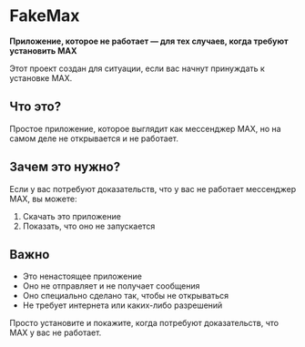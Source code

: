# FakeMax

**Приложение, которое не работает — для тех случаев, когда требуют установить MAX**

Этот проект создан для ситуации, если вас начнут принуждать к установке MAX. 

## Что это?

Простое приложение, которое выглядит как мессенджер MAX, но на самом деле не открывается и не работает.

## Зачем это нужно?

Если у вас потребуют доказательств, что у вас не работает мессенджер MAX, вы можете:
1. Скачать это приложение
2. Показать, что оно не запускается

## Важно

- Это ненастоящее приложение
- Оно не отправляет и не получает сообщения
- Оно специально сделано так, чтобы не открываться
- Не требует интернета или каких-либо разрешений

Просто установите и покажите, когда потребуют доказательств, что MAX у вас не работает.
